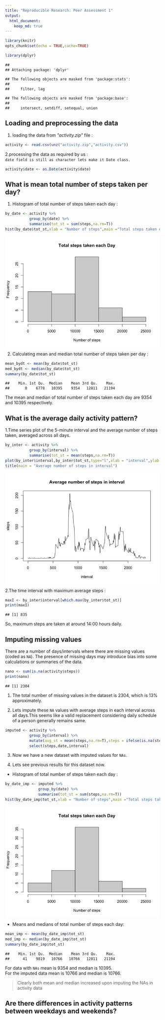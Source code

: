 ```yaml
---
title: "Reproducible Research: Peer Assessment 1"
output: 
  html_document:
    keep_md: true
---
```


```r
library(knitr)
opts_chunk$set(echo = TRUE,cache=TRUE)
```

```r
library(dplyr)
```

```
## 
## Attaching package: 'dplyr'
```

```
## The following objects are masked from 'package:stats':
## 
##     filter, lag
```

```
## The following objects are masked from 'package:base':
## 
##     intersect, setdiff, setequal, union
```
## Loading and preprocessing the data
1. loading the data from _"activity.zip"_ file :

```r
activity <- read.csv(unz("activity.zip","activity.csv"))
```

2.processing the data as required by us :    
  `date field is still as character lets make it Date class.`   

```r
activity$date <- as.Date(activity$date)
```
## What is mean total number of steps taken per day?
1. Histogram of total number of steps taken each day :

```r
by_date <- activity %>% 
           group_by(date) %>%
           summarise(tot_st = sum(steps,na.rm=T))
hist(by_date$tot_st,xlab = "Number of steps",main ="Total steps taken each Day" )
```

<img src="PA1_template_files/figure-html/histogram-1.png" style="display: block; margin: auto;" />

2. Calculating mean and median total number of steps taken per day :

```r
mean_bydt <- mean(by_date$tot_st)
med_bydt <- median(by_date$tot_st)
summary(by_date$tot_st)
```

```
##    Min. 1st Qu.  Median    Mean 3rd Qu.    Max. 
##       0    6778   10395    9354   12811   21194
```
The mean and median of total number of steps taken each day are 9354 and 10395
respectively.  

## What is the average daily activity pattern?

1.Time series plot of the 5-minute interval and the average number of steps taken, averaged across all days.

```r
by_inter <- activity %>% 
           group_by(interval) %>%
           summarise(tot_st = mean(steps,na.rm=T))
plot(by_inter$interval,by_inter$tot_st,type="l",xlab = "interval",ylab = "steps")
title(main = "Average number of steps in interval")
```

<img src="PA1_template_files/figure-html/by_interval-1.png" style="display: block; margin: auto;" />

2.The time interval with maximum average steps :

```r
maxI <- by_inter$interval[which.max(by_inter$tot_st)]
print(maxI)
```

```
## [1] 835
```
So, maximum steps are taken at around 14:00 hours daily.  

## Imputing missing values  
There are a number of days/intervals where there are missing values (coded as `NA`). The presence of missing days may introduce bias into some calculations or summaries of the data.  


```r
nano <- sum(is.na(activity$steps))
print(nano)
```

```
## [1] 2304
```
1. The total number of missing values in the dataset is 2304, which is 13% approximately.

2. Lets impute these `NA` values with average steps in each interval across all days.This seems like a valid replacement considering daily schedule of a person generally remains same.  

```r
imputed <- activity %>%
           group_by(interval) %>%
           mutate(avg_st = mean(steps,na.rm=T),steps = ifelse(is.na(steps),avg_st,steps)) %>%
           select(steps,date,interval)
```


3. Now we have a new dataset with imputed values for `NAs`.  

4. Lets see previous results for this dataset now.

* Histogram of total number of steps taken each day :

```r
by_date_imp <- imputed %>% 
               group_by(date) %>%
               summarise(tot_st = sum(steps,na.rm=T))
hist(by_date_imp$tot_st,xlab = "Number of steps",main ="Total steps taken each Day" )
```

<img src="PA1_template_files/figure-html/hist_new-1.png" style="display: block; margin: auto;" />

* Means and medians of total number of steps each day:

```r
mean_imp <- mean(by_date_imp$tot_st)
med_imp <- median(by_date_imp$tot_st)
summary(by_date_imp$tot_st)
```

```
##    Min. 1st Qu.  Median    Mean 3rd Qu.    Max. 
##      41    9819   10766   10766   12811   21194
```

For data with `NAs` mean is 9354 and median is 10395.  
For the imputed data mean is 10766 and median is 10766.

> Clearly both mean and median increased upon imputing the NAs in activity data

## Are there differences in activity patterns between weekdays and weekends?
